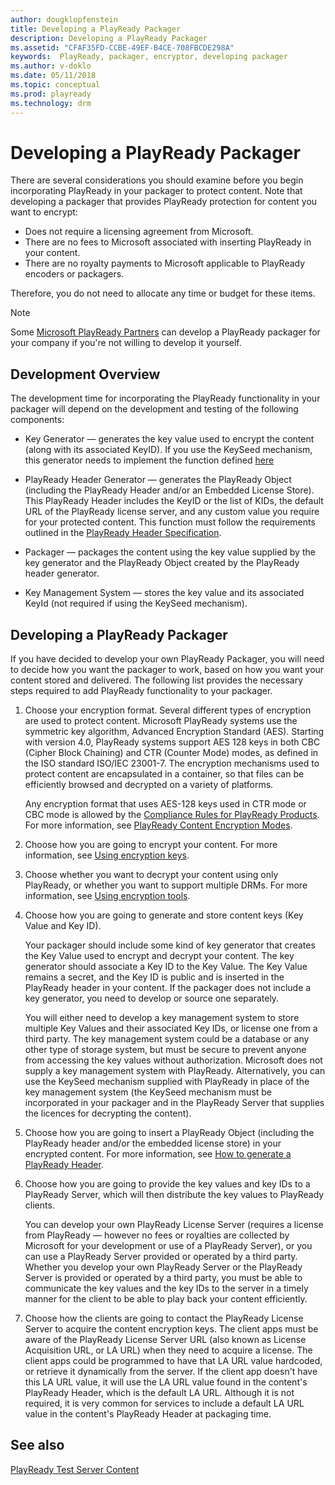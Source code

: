 ```yaml
---
author: dougklopfenstein
title: Developing a PlayReady Packager
description: Developing a PlayReady Packager
ms.assetid: "CFAF35FD-CCBE-49EF-B4CE-708FBCDE298A"
keywords:  PlayReady, packager, encryptor, developing packager
ms.author: v-doklo
ms.date: 05/11/2018
ms.topic: conceptual
ms.prod: playready
ms.technology: drm
---
```


# Developing a PlayReady Packager 

There are several considerations you should examine before you begin incorporating PlayReady in your packager to protect content. Note that developing a packager that provides PlayReady protection for content you want to encrypt:

* Does not require a licensing agreement from Microsoft. 
* There are no fees to Microsoft associated with inserting PlayReady in your content.
* There are no royalty payments to Microsoft applicable to PlayReady encoders or packagers.

Therefore, you do not need to allocate any time or budget for these items.

>[!NOTE]
>Some [Microsoft PlayReady Partners](https://www.microsoft.com/playready/partners/) can develop a PlayReady packager for your company if you're not willing to develop it yourself.

## Development Overview

The development time for incorporating the PlayReady functionality in your packager will depend on the development and testing of the following components:

* Key Generator &mdash; generates the key value used to encrypt the content (along with its associated KeyID). If you use the KeySeed mechanism, this generator needs to implement the function defined [here](../Specifications/playready-key-seed.md)

* PlayReady Header Generator &mdash; generates the PlayReady Object (including the PlayReady Header and/or an Embedded License Store). This PlayReady Header includes the KeyID or the list of KIDs, the default URL of the PlayReady license server, and any custom value you require for your protected content. This function must follow the requirements outlined in the [PlayReady Header Specification](../Specifications/playready-header-specification.md).

* Packager &mdash; packages the content using the key value supplied by the key generator and the PlayReady Object created by the PlayReady header generator.

* Key Management System &mdash; stores the key value and its associated KeyId (not required if using the KeySeed mechanism).


## Developing a PlayReady Packager

If you have decided to develop your own PlayReady Packager, you will need to decide how you want the packager to work, based on how you want your content stored and delivered. The following list provides the necessary steps required to add PlayReady functionality to your packager.

1. Choose your encryption format. Several different types of encryption are used to protect content. Microsoft PlayReady systems use the symmetric key algorithm, Advanced Encryption Standard (AES). Starting with version 4.0, PlayReady systems support AES 128 keys in both CBC (Cipher Block Chaining) and CTR (Counter Mode) modes, as defined in the ISO standard ISO/IEC 23001-7. The encryption mechanisms used to protect content are encapsulated in a container, so that files can be efficiently browsed and decrypted on a variety of platforms. 

   Any encryption format that uses AES-128 keys used in CTR mode or CBC mode is allowed by the [Compliance Rules for PlayReady Products](https://www.microsoft.com/playready/licensing/compliance/). For more information, see [PlayReady Content Encryption Modes](content-encryption-modes.md).

2. Choose how you are going to encrypt your content. For more information, see [Using encryption keys](content-packaging-and-delivery.md#using-encryption-keys).

3. Choose whether you want to decrypt your content using only PlayReady, or whether you want to support multiple DRMs. For more information, see [Using encryption tools](content-packaging-and-delivery.md#using-encryption-tools).

4. Choose how you are going to generate and store content keys (Key Value and Key ID). 

   Your packager should include some kind of key generator that creates the Key Value used to encrypt and decrypt your content. The key generator should associate a Key ID to the Key Value. The Key Value remains a secret, and the Key ID is public and is inserted in the PlayReady header in your content. If the packager does not include a key generator, you need to develop or source one separately.

   You will either need to develop a key management system to store multiple Key Values and their associated Key IDs, or license one from a third party. The key management system could be a database or any other type of storage system, but must be secure to prevent anyone from accessing the key values without authorization. Microsoft does not supply a key management system with PlayReady. Alternatively, you can use the KeySeed mechanism supplied with PlayReady in place of the key management system (the KeySeed mechanism must be incorporated in your packager and in the PlayReady Server that supplies the licences for decrypting the content).

5. Choose how you are going to insert a PlayReady Object (including the PlayReady header and/or the embedded license store) in your encrypted content. For more information, see [How to generate a PlayReady Header](how-to-generate-playready-header.md).

6. Choose how you are going to provide the key values and key IDs to a PlayReady Server, which will then distribute the key values to PlayReady clients. 

    You can develop your own PlayReady License Server (requires a license from PlayReady &mdash; however no fees or royalties are collected by Microsoft for your development or use of a PlayReady Server), or you can use a PlayReady Server provided or operated by a third party. Whether you develop your own PlayReady Server or the PlayReady Server is provided or operated by a third party, you must be able to communicate the key values and the key IDs to the server in a timely manner for the client to be able to play back your content efficiently.
    
7. Choose how the clients are going to contact the PlayReady License Server to acquire the content encryption keys. The client apps must be aware of the PlayReady License Server URL (also known as License Acquisition URL, or LA URL) when they need to acquire a license. The client apps could be programmed to have that LA URL value hardcoded, or retrieve it dynamically from the server. If the client app doesn't have this LA URL value, it will use the LA URL value found in the content's PlayReady Header, which is the default LA URL. Although it is not required, it is very common for services to include a default LA URL value in the content's PlayReady Header at packaging time.

## See also
[PlayReady Test Server Content](http://test.playready.microsoft.com/)
